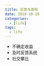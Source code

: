 ```yaml
---
title: 反馈与游戏
date: 2018-10-28
categories:
  - [life]
tags:
  - life
---
```


- 不确定收益
- 及时反馈系统
- 社交攀比
